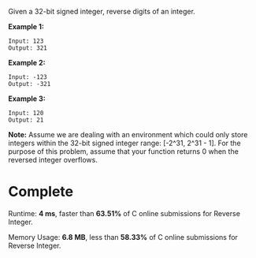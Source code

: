 Given a 32-bit signed integer, reverse digits of an integer.

**Example 1:**
```
Input: 123
Output: 321
```
**Example 2:**
```
Input: -123
Output: -321
```
**Example 3:**
```
Input: 120
Output: 21
```
**Note:**
Assume we are dealing with an environment which could only store integers within the 32-bit signed integer range: [-2^31,  2^31 - 1]. For the purpose of this problem, assume that your function returns 0 when the reversed integer overflows.


# Complete
Runtime: **4 ms**, faster than **63.51%** of C online submissions for Reverse Integer.

Memory Usage: **6.8 MB**, less than **58.33%** of C online submissions for Reverse Integer.